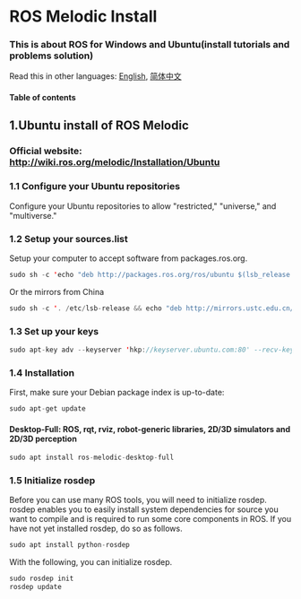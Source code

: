 # ROS Melodic Install

### This is about ROS for Windows and Ubuntu(install tutorials and problems solution)
Read this in other languages: [English](https://github.com/Harryjin0326/ROS-Install/blob/master/README.md), [简体中文](https://github.com/Harryjin0326/ROS-Install/blob/master/README-zh.md)

#### Table of contents

## 1.Ubuntu install of ROS Melodic
### Official website: http://wiki.ros.org/melodic/Installation/Ubuntu
### 1.1 Configure your Ubuntu repositories
Configure your Ubuntu repositories to allow "restricted," "universe," and "multiverse."
### 1.2 Setup your sources.list
Setup your computer to accept software from packages.ros.org.
```java
sudo sh -c 'echo "deb http://packages.ros.org/ros/ubuntu $(lsb_release -sc) main" > /etc/apt/sources.list.d/ros-latest.list'
```
Or the mirrors from China
```java
sudo sh -c '. /etc/lsb-release && echo "deb http://mirrors.ustc.edu.cn/ros/ubuntu/ $DISTRIB_CODENAME main" > /etc/apt/sources.list.d/ros-latest.list'
```
### 1.3 Set up your keys
```java
sudo apt-key adv --keyserver 'hkp://keyserver.ubuntu.com:80' --recv-key C1CF6E31E6BADE8868B172B4F42ED6FBAB17C654
```
### 1.4 Installation
First, make sure your Debian package index is up-to-date:
```java
sudo apt-get update
```
#### Desktop-Full: ROS, rqt, rviz, robot-generic libraries, 2D/3D simulators and 2D/3D perception
```java 
sudo apt install ros-melodic-desktop-full
```
### 1.5 Initialize rosdep
Before you can use many ROS tools, you will need to initialize rosdep. rosdep enables you to easily install system dependencies for source you want to compile and is required to run some core components in ROS. If you have not yet installed rosdep, do so as follows.
```java
sudo apt install python-rosdep
```
With the following, you can initialize rosdep.
```java
sudo rosdep init
rosdep update
```
